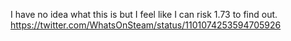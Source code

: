 I have no idea what this is but I feel like I can risk 1.73 to find out. https://twitter.com/WhatsOnSteam/status/1101074253594705926